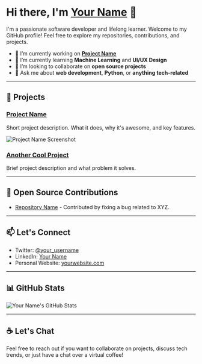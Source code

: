 # Hi there, I'm [Your Name](https://yourwebsite.com) 👋

I'm a passionate software developer and lifelong learner. Welcome to my GitHub profile! Feel free to explore my repositories, contributions, and projects.

- 🔭 I’m currently working on **[Project Name](https://github.com/yourusername/project-name)**
- 🌱 I’m currently learning **Machine Learning** and **UI/UX Design**
- 👯 I’m looking to collaborate on **open source projects**
- 💬 Ask me about **web development**, **Python**, or **anything tech-related**

---

## 🚀 Projects

### [Project Name](https://github.com/yourusername/project-name)
Short project description. What it does, why it's awesome, and key features.

![Project Name Screenshot](project-screenshot.png)

### [Another Cool Project](https://github.com/yourusername/cool-project)
Brief project description and what problem it solves.

---

## 🌟 Open Source Contributions

- [Repository Name](https://github.com/organization/repo) - Contributed by fixing a bug related to XYZ.

---

## 📫 Let's Connect

- Twitter: [@your_username](https://twitter.com/your_username)
- LinkedIn: [Your Name](https://linkedin.com/in/yourname)
- Personal Website: [yourwebsite.com](https://yourwebsite.com)

---

## 📊 GitHub Stats

![Your Name's GitHub Stats](https://github-readme-stats.vercel.app/api?username=yourusername&show_icons=true&count_private=true)

---

## ☕ Let's Chat

Feel free to reach out if you want to collaborate on projects, discuss tech trends, or just have a chat over a virtual coffee!


<!---
kidscoots101/kidscoots10
1 is a ✨ special ✨ repository because its `README.md` (this file) appears on your GitHub profile.
You can click the Preview link to take a look at your changes.
--->
